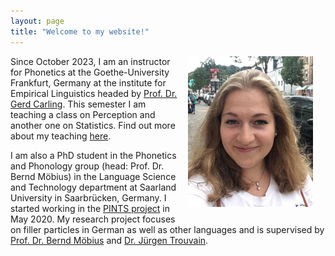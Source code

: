```yaml
---
layout: page
title: "Welcome to my website!"
---
```


<img src="assets/me2.jpg" align="right" width="200" style="margin: 0px 20px 15px 10px;" />

Since October 2023, I am an instructor for Phonetics at the Goethe-University Frankfurt, Germany at the institute for Empirical Linguistics headed by <a href = "https://gerdcarling.se/" target = "_blank">Prof. Dr. Gerd Carling</a>. This semester I am teaching a class on Perception and another one on Statistics. Find out more about my teaching <a href = "https://bmuhlack.github.io/teaching/">here</a>.

I am also a PhD student in the Phonetics and Phonology group (head: Prof. Dr. Bernd Möbius) in the Language Science and Technology department at Saarland University in Saarbrücken, Germany.
I started working in the <a href = "http://pauseparticles.org/" target = "_blank">PINTS project</a> in May 2020. My research project focuses on filler particles in German as well as other languages and is supervised by <a href = "https://www.coli.uni-saarland.de/~moebius/mywww/index.html" target = "_blank">Prof. Dr. Bernd Möbius</a> and <a href = "https://www.coli.uni-saarland.de/~trouvain/" target = "_blank">Dr. Jürgen Trouvain</a>. 


